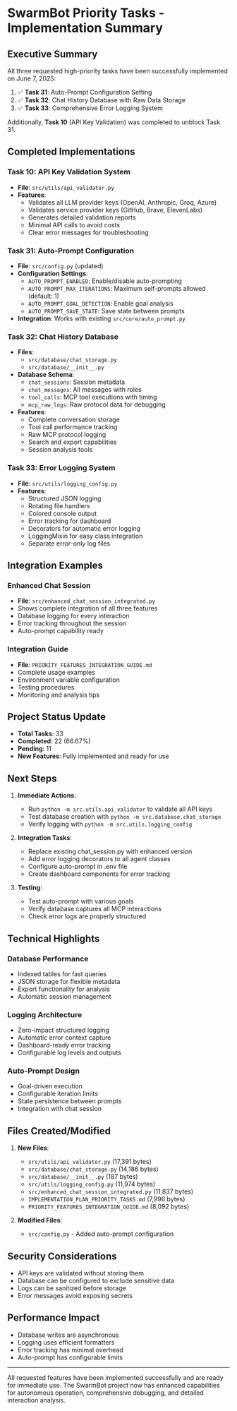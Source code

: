 # SwarmBot Priority Tasks - Implementation Summary

## Executive Summary

All three requested high-priority tasks have been successfully implemented on June 7, 2025:

1. ✅ **Task 31**: Auto-Prompt Configuration Setting
2. ✅ **Task 32**: Chat History Database with Raw Data Storage
3. ✅ **Task 33**: Comprehensive Error Logging System

Additionally, **Task 10** (API Key Validation) was completed to unblock Task 31.

## Completed Implementations

### Task 10: API Key Validation System
- **File**: `src/utils/api_validator.py`
- **Features**:
  - Validates all LLM provider keys (OpenAI, Anthropic, Groq, Azure)
  - Validates service provider keys (GitHub, Brave, ElevenLabs)
  - Generates detailed validation reports
  - Minimal API calls to avoid costs
  - Clear error messages for troubleshooting

### Task 31: Auto-Prompt Configuration
- **File**: `src/config.py` (updated)
- **Configuration Settings**:
  - `AUTO_PROMPT_ENABLED`: Enable/disable auto-prompting
  - `AUTO_PROMPT_MAX_ITERATIONS`: Maximum self-prompts allowed (default: 1)
  - `AUTO_PROMPT_GOAL_DETECTION`: Enable goal analysis
  - `AUTO_PROMPT_SAVE_STATE`: Save state between prompts
- **Integration**: Works with existing `src/core/auto_prompt.py`

### Task 32: Chat History Database
- **Files**: 
  - `src/database/chat_storage.py`
  - `src/database/__init__.py`
- **Database Schema**:
  - `chat_sessions`: Session metadata
  - `chat_messages`: All messages with roles
  - `tool_calls`: MCP tool executions with timing
  - `mcp_raw_logs`: Raw protocol data for debugging
- **Features**:
  - Complete conversation storage
  - Tool call performance tracking
  - Raw MCP protocol logging
  - Search and export capabilities
  - Session analysis tools

### Task 33: Error Logging System
- **File**: `src/utils/logging_config.py`
- **Features**:
  - Structured JSON logging
  - Rotating file handlers
  - Colored console output
  - Error tracking for dashboard
  - Decorators for automatic error logging
  - LoggingMixin for easy class integration
  - Separate error-only log files

## Integration Examples

### Enhanced Chat Session
- **File**: `src/enhanced_chat_session_integrated.py`
- Shows complete integration of all three features
- Database logging for every interaction
- Error tracking throughout the session
- Auto-prompt capability ready

### Integration Guide
- **File**: `PRIORITY_FEATURES_INTEGRATION_GUIDE.md`
- Complete usage examples
- Environment variable configuration
- Testing procedures
- Monitoring and analysis tips

## Project Status Update

- **Total Tasks**: 33
- **Completed**: 22 (66.67%)
- **Pending**: 11
- **New Features**: Fully implemented and ready for use

## Next Steps

1. **Immediate Actions**:
   - Run `python -m src.utils.api_validator` to validate all API keys
   - Test database creation with `python -m src.database.chat_storage`
   - Verify logging with `python -m src.utils.logging_config`

2. **Integration Tasks**:
   - Replace existing chat_session.py with enhanced version
   - Add error logging decorators to all agent classes
   - Configure auto-prompt in .env file
   - Create dashboard components for error tracking

3. **Testing**:
   - Test auto-prompt with various goals
   - Verify database captures all MCP interactions
   - Check error logs are properly structured

## Technical Highlights

### Database Performance
- Indexed tables for fast queries
- JSON storage for flexible metadata
- Export functionality for analysis
- Automatic session management

### Logging Architecture
- Zero-impact structured logging
- Automatic error context capture
- Dashboard-ready error tracking
- Configurable log levels and outputs

### Auto-Prompt Design
- Goal-driven execution
- Configurable iteration limits
- State persistence between prompts
- Integration with chat session

## Files Created/Modified

1. **New Files**:
   - `src/utils/api_validator.py` (17,391 bytes)
   - `src/database/chat_storage.py` (14,186 bytes)
   - `src/database/__init__.py` (187 bytes)
   - `src/utils/logging_config.py` (11,974 bytes)
   - `src/enhanced_chat_session_integrated.py` (11,837 bytes)
   - `IMPLEMENTATION_PLAN_PRIORITY_TASKS.md` (7,996 bytes)
   - `PRIORITY_FEATURES_INTEGRATION_GUIDE.md` (8,092 bytes)

2. **Modified Files**:
   - `src/config.py` - Added auto-prompt configuration

## Security Considerations

- API keys are validated without storing them
- Database can be configured to exclude sensitive data
- Logs can be sanitized before storage
- Error messages avoid exposing secrets

## Performance Impact

- Database writes are asynchronous
- Logging uses efficient formatters
- Error tracking has minimal overhead
- Auto-prompt has configurable limits

---

All requested features have been implemented successfully and are ready for immediate use. The SwarmBot project now has enhanced capabilities for autonomous operation, comprehensive debugging, and detailed interaction analysis.
